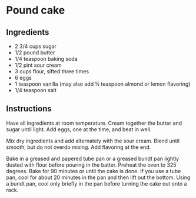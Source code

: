 # Pound cake

## Ingredients

* 2 3/4 cups sugar
* 1/2 pound butter
* 1/4 teaspoon baking soda
* 1/2 pint sour cream
* 3 cups flour, sifted three times
* 6 eggs
* 1 teaspoon vanilla (may also add ½ teaspoon almond or lemon flavoring)
* 1/4 teaspoon salt

## Instructions

Have all ingredients at room temperature. Cream together the butter and sugar until light. Add eggs, one at the time, and beat in well.

Mix dry ingredients and add alternately with the sour cream. Blend until smooth, but do not overdo mixing. Add flavoring at the end.

Bake in a greased and papered tube pan or a greased bundt pan lightly dusted with flour before pouring in the batter. Preheat the oven to 325 degrees. Bake for 90 minutes or until the cake is done. If you use a tube pan, cool for about 20 minutes in the pan and then lift out the bottom. Using a bundt pan, cool only briefly in the pan before turning the cake out onto a rack.
